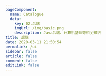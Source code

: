 ```yaml
---
pageComponent: 
  name: Catalogue
  data: 
    key: 02.后端
    imgUrl: /img/basic.png
    description: Java后端、计算机基础等相关知识
title: 后端
date: 2020-03-11 21:50:54
permalink: /ui
sidebar: false
article: false
comment: false
editLink: false
---
```

